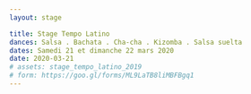 ```yaml
---
layout: stage

title: Stage Tempo Latino
dances: Salsa . Bachata . Cha-cha . Kizomba . Salsa suelta 
dates: Samedi 21 et dimanche 22 mars 2020
date: 2020-03-21
# assets: stage_tempo_latino_2019
# form: https://goo.gl/forms/ML9LaTB8liMBFBgq1 
---
```

